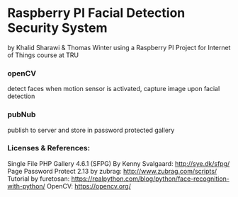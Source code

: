 # Raspberry PI Facial Detection Security System
by Khalid Sharawi & Thomas Winter using a Raspberry PI
Project for Internet of Things course at TRU

### openCV
detect faces when motion sensor is activated, capture image upon facial detection
### pubNub
publish to server and store in password protected gallery
### Licenses & References:
Single File PHP Gallery 4.6.1 (SFPG) By Kenny Svalgaard: http://sye.dk/sfpg/
Page Password Protect 2.13 by zubrag: http://www.zubrag.com/scripts/
Tutorial by furetosan: https://realpython.com/blog/python/face-recognition-with-python/
OpenCV: https://opencv.org/

